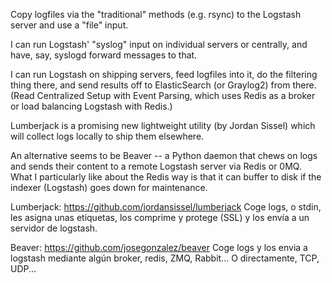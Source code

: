 Copy logfiles via the "traditional" methods (e.g. rsync) to the Logstash server and use a "file" input.

I can run Logstash' "syslog" input on individual servers or centrally, and have, say, syslogd forward messages to that.

I can run Logstash on shipping servers, feed logfiles into it, do the filtering thing there, and send results off to ElasticSearch (or Graylog2) from there. (Read Centralized Setup with Event Parsing, which uses Redis as a broker or load balancing Logstash with Redis.)

Lumberjack is a promising new lightweight utility (by Jordan Sissel) which will collect logs locally to ship them elsewhere.

An alternative seems to be Beaver -- a Python daemon that chews on logs and sends their content to a remote Logstash server via Redis or 0MQ. What I particularly like about the Redis way is that it can buffer to disk if the indexer (Logstash) goes down for maintenance.



Lumberjack: https://github.com/jordansissel/lumberjack
Coge logs, o stdin, les asigna unas etiquetas, los comprime y protege (SSL) y los envía a un servidor de logstash.


Beaver: https://github.com/josegonzalez/beaver
Coge logs y los envia a logstash mediante algún broker, redis, ZMQ, Rabbit... O directamente, TCP, UDP...
